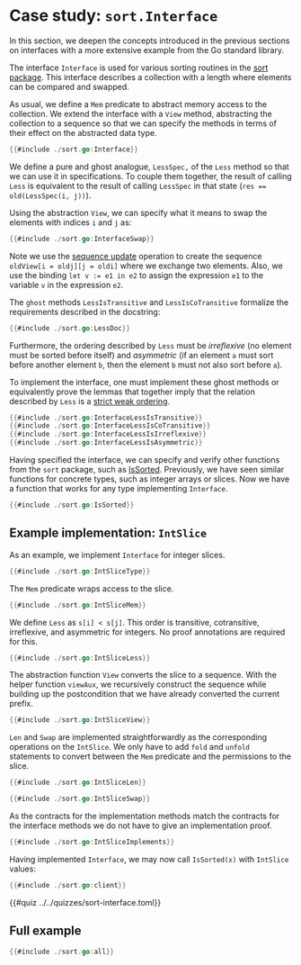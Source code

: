 # Case study: `sort.Interface`

In this section, we deepen the concepts introduced in the previous sections on interfaces with a more extensive example from the Go standard library.

The interface `Interface` is used for various sorting routines in the [sort package](https://pkg.go.dev/sort).
This interface describes a collection with a length where elements can be compared and swapped.

<!-- abstracting over different types and orders -->

As usual, we define a `Mem` predicate to abstract memory access to the collection.
We extend the interface with a `View` method, abstracting the collection to a sequence so that we can specify the methods in terms of their effect on the abstracted data type.
``` go
{{#include ./sort.go:Interface}}
```
We define a pure and ghost analogue, `LessSpec,` of the `Less` method so that we can use it in specifications.
To couple them together, the result of calling `Less` is equivalent to the result of calling `LessSpec` in that state (`res == old(LessSpec(i, j))`).


Using the abstraction `View`, we can specify what it means to swap the elements with indices `i` and `j` as:
``` go
{{#include ./sort.go:InterfaceSwap}}
```
Note we use the [sequence update](../reference-mathematical-types.md) operation to create the sequence `oldView[i = oldj][j = oldi]` where we exchange two elements.
Also, we use the binding `let v := e1 in e2` to assign the expression `e1` to the variable `v` in the expression `e2`.


The `ghost` methods `LessIsTransitive` and `LessIsCoTransitive` formalize the requirements described in the docstring:
``` go
{{#include ./sort.go:LessDoc}}
```
Furthermore, the ordering described by `Less` must be _irreflexive_ (no element must be sorted before itself) and _asymmetric_ (if an element `a` must sort before another element `b`, then the element `b` must not also sort before `a`).

To implement the interface, one must implement these ghost methods or equivalently prove the lemmas that together imply that the relation described by `Less` is a [strict weak ordering](https://en.wikipedia.org/wiki/Weak_ordering#Strict_weak_orderings).

``` go
{{#include ./sort.go:InterfaceLessIsTransitive}}
{{#include ./sort.go:InterfaceLessIsCoTransitive}}
{{#include ./sort.go:InterfaceLessIsIrreflexive}}
{{#include ./sort.go:InterfaceLessIsAsymmetric}}
```

Having specified the interface, we can specify and verify other functions from the `sort` package, such as
[IsSorted](https://cs.opensource.google/go/go/+/refs/tags/go1.24.0:src/sort/sort.go;l=108).
Previously, we have seen similar functions for concrete types, such as integer arrays or slices.
Now we have a function that works for any type implementing `Interface`.
``` go
{{#include ./sort.go:IsSorted}}
```
  
## Example implementation: `IntSlice`
As an example, we implement `Interface` for integer slices.
``` go
{{#include ./sort.go:IntSliceType}}
```
The `Mem` predicate wraps access to the slice.
``` go
{{#include ./sort.go:IntSliceMem}}
```

We define `Less` as `s[i] < s[j]`.
This order is transitive, cotransitive, irreflexive, and asymmetric for integers.
No proof annotations are required for this.
``` go
{{#include ./sort.go:IntSliceLess}}

```

The abstraction function `View` converts the slice to a sequence.
With the helper function `viewAux`, we recursively construct the sequence while building up the postcondition that we have already converted the current prefix.
<!-- - (must use unfolding there) -->
``` go
{{#include ./sort.go:IntSliceView}}
```

`Len` and `Swap` are implemented straightforwardly as the corresponding operations on the `IntSlice`.
We only have to add `fold` and `unfold` statements to convert between the `Mem` predicate and the permissions to the slice.
``` go
{{#include ./sort.go:IntSliceLen}}
```
``` go
{{#include ./sort.go:IntSliceSwap}}
```

As the contracts for the implementation methods match the contracts for the interface methods we do not have to give an implementation proof.
``` go
{{#include ./sort.go:IntSliceImplements}}
```

Having implemented `Interface`, we may now call `IsSorted(x)` with `IntSlice` values:
``` go
{{#include ./sort.go:client}}
```

{{#quiz ../../quizzes/sort-interface.toml}}

## Full example

``` go verifies
{{#include ./sort.go:all}}
```

<!-- [^1]: A -->
<!-- [strict weak ordering](https://en.wikipedia.org/wiki/Weak_ordering#Strict_weak_orderings) is often defined as a strict partial order where the incomparability relation forms an equivalence relation. -->
<!-- Transitive, CoTransitive, Irreflexive, Asymmetric -->
<!-- (not minimal) -->
